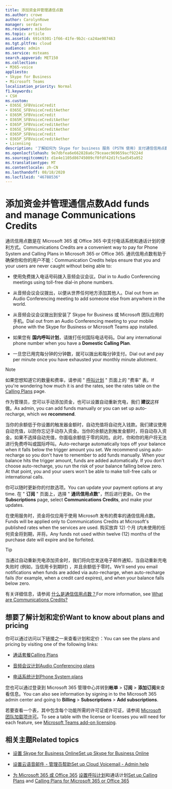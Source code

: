 ```yaml
---
title: 添加资金并管理通信点数
ms.author: crowe
author: CarolynRowe
manager: serdars
ms.reviewer: mikedav
ms.topic: article
ms.assetid: 691c9301-1f66-41fe-9b2c-ca24ae987463
ms.tgt.pltfrm: cloud
audience: admin
ms.service: msteams
search.appverid: MET150
ms.collection:
- M365-voice
appliesto:
- Skype for Business
- Microsoft Teams
localization_priority: Normal
f1.keywords:
- CSH
ms.custom:
- O365E_SFBVoiceCredit
- O365E_SFBVoiceCreditAether
- O365M_SFBVoiceCredit
- O365M_SFBVoiceCreditAether
- O365P_SFBVoiceCreditAether
- O365E_SFBVoiceCreditAether
- O365P_SFBVoiceCredit
- O365P_SFBVoiceCreditAether
- Licensing
description: '了解如何为 Skype for business 服务 (PSTN 使用) 支付通信信用点数，并查看计划，让你的用户拥有连续的电话系统访问权限。 '
ms.openlocfilehash: 9e7dbfea6e662828a6c79ceaec969659acf9224d
ms.sourcegitcommit: d1e4e1105d86745009cf0fdf42d1fc5ad545a952
ms.translationtype: MT
ms.contentlocale: zh-CN
ms.lasthandoff: 08/18/2020
ms.locfileid: "46788536"
---
```

# <a name="add-funds-and-manage-communications-credits"></a><span data-ttu-id="713fb-103">添加资金并管理通信点数</span><span class="sxs-lookup"><span data-stu-id="713fb-103">Add funds and manage Communications Credits</span></span>

<span data-ttu-id="713fb-104">通讯信用点数是在 Microsoft 365 或 Office 365 中支付电话系统和通话计划的便利方式。</span><span class="sxs-lookup"><span data-stu-id="713fb-104">Communications Credits are a convenient way to pay for Phone System and Calling Plans in Microsoft 365 or Office 365.</span></span> <span data-ttu-id="713fb-105">通讯信用点数有助于确保你和你的用户不能：</span><span class="sxs-lookup"><span data-stu-id="713fb-105">Communication Credits helps ensure that you and your users are never caught without being able to:</span></span>
  
- <span data-ttu-id="713fb-106">使用免费拨入电话号码拨入音频会议会议。</span><span class="sxs-lookup"><span data-stu-id="713fb-106">Dial in to Audio Conferencing meetings using toll-free dial-in phone numbers.</span></span>

- <span data-ttu-id="713fb-107">从音频会议会议拨出，以便从世界任何地方添加其他人。</span><span class="sxs-lookup"><span data-stu-id="713fb-107">Dial out from an Audio Conferencing meeting to add someone else from anywhere in the world.</span></span>

- <span data-ttu-id="713fb-108">从音频会议会议拨出到安装了 Skype for Business 或 Microsoft 团队应用的手机。</span><span class="sxs-lookup"><span data-stu-id="713fb-108">Dial out from an Audio Conferencing meeting to your mobile phone with the Skype for Business or Microsoft Teams app installed.</span></span>

- <span data-ttu-id="713fb-109">如果您有 **国内呼叫计划**，请拨打任何国际电话号码。</span><span class="sxs-lookup"><span data-stu-id="713fb-109">Dial any international phone number when you have a **Domestic Calling Plan**.</span></span>

- <span data-ttu-id="713fb-110">一旦您已用完每分钟的分钟数，就可以拨出和每分钟支付。</span><span class="sxs-lookup"><span data-stu-id="713fb-110">Dial out and pay per minute once you have exhausted your monthly minute allotment.</span></span>

> [!NOTE]
> <span data-ttu-id="713fb-111">如果您想知道它的数量和费率，请参阅 " [呼叫计划](https://go.microsoft.com/fwlink/p/?LinkId=799523) " 页面上的 "费率" 表。</span><span class="sxs-lookup"><span data-stu-id="713fb-111">If you're wondering how much it is and the rates, see the rates table on the [Calling Plans](https://go.microsoft.com/fwlink/p/?LinkId=799523) page.</span></span>
  
<span data-ttu-id="713fb-112">作为管理员，您可以手动添加资金，也可以设置自动重新充电，我们 **建议**这样做。</span><span class="sxs-lookup"><span data-stu-id="713fb-112">As admin, you can add funds manually or you can set up auto-recharge, which we **recommend**.</span></span>
  
<span data-ttu-id="713fb-p102">当你的余额低于你设置的触发器金额时，自动充值将自动充入钱款。我们建议使用自动充值，以防你忘记手动存入资金。当你的余额达到触发金额时，将自动存入资金。如果不选择自动充值，你面临余额低于零的风险。此时，你和你的用户将无法进行免费呼叫或国际呼叫。</span><span class="sxs-lookup"><span data-stu-id="713fb-p102">Auto-recharge automatically tops off your balance when it falls below the trigger amount you set. We recommend using auto-recharge so you don't have to remember to add funds manually. When your balance hits the trigger amount, funds are added automatically. If you don't choose auto-recharge, you run the risk of your balance falling below zero. At that point, you and your users won't be able to make toll-free calls or international calls.</span></span>
  
<span data-ttu-id="713fb-118">你可以随时更新你的付款选项。</span><span class="sxs-lookup"><span data-stu-id="713fb-118">You can update your payment options at any time.</span></span> <span data-ttu-id="713fb-119">在 " **订阅** " 页面上，选择 " **通讯信用点数**"，然后进行更新。</span><span class="sxs-lookup"><span data-stu-id="713fb-119">On the **Subscriptions** page, select **Communications Credits**, and make your updates.</span></span>
  
<span data-ttu-id="713fb-120">在使用服务时，资金将仅应用于使用 Microsoft 发布的费率的通信信用点数。</span><span class="sxs-lookup"><span data-stu-id="713fb-120">Funds will be applied only to Communications Credits at Microsoft's published rates when the services are used.</span></span> <span data-ttu-id="713fb-121">购买放弃 12) 个月 (内未使用的任何资金将到期，并将。</span><span class="sxs-lookup"><span data-stu-id="713fb-121">Any funds not used within twelve (12) months of the purchase date will expire and be forfeited.</span></span>
  
> [!TIP]
> <span data-ttu-id="713fb-122">当通过自动重新充电添加资金时，我们将向您发送电子邮件通知，当自动重新充电失败时 (例如，当信用卡到期时) ，并且余额低于零时。</span><span class="sxs-lookup"><span data-stu-id="713fb-122">We'll send you email notifications when funds are added via auto-recharge, when auto-recharge fails (for example, when a credit card expires), and when your balance falls below zero.</span></span>
  
<span data-ttu-id="713fb-123">有关详细信息，请参阅 [什么是通信信用点数？](what-are-communications-credits.md)</span><span class="sxs-lookup"><span data-stu-id="713fb-123">For more information, see [What are Communications Credits?](what-are-communications-credits.md)</span></span>
  
## <a name="want-to-know-about-plans-and-pricing"></a><span data-ttu-id="713fb-124">想要了解计划和定价</span><span class="sxs-lookup"><span data-stu-id="713fb-124">Want to know about plans and pricing</span></span>

<span data-ttu-id="713fb-125">你可以通过访问以下链接之一来查看计划和定价：</span><span class="sxs-lookup"><span data-stu-id="713fb-125">You can see the plans and pricing by visiting one of the following links:</span></span>
  
- [<span data-ttu-id="713fb-126">通话套餐</span><span class="sxs-lookup"><span data-stu-id="713fb-126">Calling Plans</span></span>](https://go.microsoft.com/fwlink/?LinkId=799761 )

- [<span data-ttu-id="713fb-127">音频会议计划</span><span class="sxs-lookup"><span data-stu-id="713fb-127">Audio Conferencing plans</span></span>](https://go.microsoft.com/fwlink/?LinkId=799762 )

- [<span data-ttu-id="713fb-128">电话系统计划</span><span class="sxs-lookup"><span data-stu-id="713fb-128">Phone System plans</span></span>](https://go.microsoft.com/fwlink/?LinkId=799763)

<span data-ttu-id="713fb-129">您也可以通过登录到 Microsoft 365 管理中心并转到**帐单**  >  **订阅**  >  **添加订阅**来查看信息。</span><span class="sxs-lookup"><span data-stu-id="713fb-129">You can also see information by signing in to the Microsoft 365 admin center and going to **Billing** > **Subscriptions** > **Add subscriptions**.</span></span>
  
<span data-ttu-id="713fb-130">若要查看一个表，其中包含每个功能所需的许可证或许可证，请参阅 [Microsoft 团队加载项许可](https://docs.microsoft.com/microsoftteams/teams-add-on-licensing/microsoft-teams-add-on-licensing)。</span><span class="sxs-lookup"><span data-stu-id="713fb-130">To see a table with the license or licenses you will need for each feature, see [Microsoft Teams add-on licensing](https://docs.microsoft.com/microsoftteams/teams-add-on-licensing/microsoft-teams-add-on-licensing).</span></span>
  
## <a name="related-topics"></a><span data-ttu-id="713fb-131">相关主题</span><span class="sxs-lookup"><span data-stu-id="713fb-131">Related topics</span></span>

- [<span data-ttu-id="713fb-132">设置 Skype for Business Online</span><span class="sxs-lookup"><span data-stu-id="713fb-132">Set up Skype for Business Online</span></span>](/SkypeForBusiness/set-up-skype-for-business-online/set-up-skype-for-business-online)

- [<span data-ttu-id="713fb-133">设置云语音邮件 - 管理员帮助</span><span class="sxs-lookup"><span data-stu-id="713fb-133">Set up Cloud Voicemail - Admin help</span></span>](set-up-phone-system-voicemail.md)

- <span data-ttu-id="713fb-134">[为 Microsoft 365 或 Office 365](calling-plans-for-office-365.md) [设置呼叫计划](set-up-calling-plans.md)和通话计划</span><span class="sxs-lookup"><span data-stu-id="713fb-134">[Set up Calling Plans](set-up-calling-plans.md) and [Calling Plans for Microsoft 365 or Office 365](calling-plans-for-office-365.md)</span></span>

